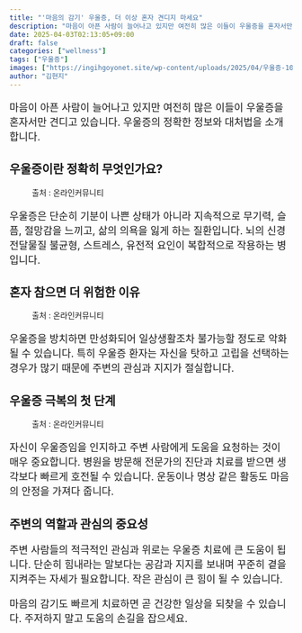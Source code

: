 ```yaml
---
title: "'마음의 감기' 우울증, 더 이상 혼자 견디지 마세요"
description: "마음이 아픈 사람이 늘어나고 있지만 여전히 많은 이들이 우울증을 혼자서만 견디고 있습니다. 우울증의 정확한 정보와 대처법을 소개합니다."
date: 2025-04-03T02:13:05+09:00
draft: false
categories: ["wellness"]
tags: ["우울증"]
images: ["https://ingihgoyonet.site/wp-content/uploads/2025/04/우울증-1024x683.jpg", "https://ingihgoyonet.site/wp-content/uploads/2025/04/우울증원인-1024x683.jpg", "https://ingihgoyonet.site/wp-content/uploads/2025/04/우울증증상-683x1024.jpg"]
author: "김현지"
---
```


<p style="font-size:18px">마음이 아픈 사람이 늘어나고 있지만 여전히 많은 이들이 우울증을 혼자서만 견디고 있습니다. 우울증의 정확한 정보와 대처법을 소개합니다.</p> <h2 ><strong>우울증이란 정확히 무엇인가요?</strong></h2> <figure ><img src="https://ingihgoyonet.site/wp-content/uploads/2025/04/우울증-1024x683.jpg" alt="" style="aspect-ratio:16/9;object-fit:cover"/><figcaption >출처 : 온라인커뮤니티</figcaption></figure> <p style="font-size:18px">우울증은 단순히 기분이 나쁜 상태가 아니라 지속적으로 무기력, 슬픔, 절망감을 느끼고, 삶의 의욕을 잃게 하는 질환입니다. 뇌의 신경전달물질 불균형, 스트레스, 유전적 요인이 복합적으로 작용하는 병입니다.</p> <h2 >혼자 참으면 더 위험한 이유</h2> <figure ><img src="https://ingihgoyonet.site/wp-content/uploads/2025/04/우울증원인-1024x683.jpg" alt="" style="aspect-ratio:16/9;object-fit:cover"/><figcaption >출처 : 온라인커뮤니티</figcaption></figure> <p style="font-size:18px">우울증을 방치하면 만성화되어 일상생활조차 불가능할 정도로 악화될 수 있습니다. 특히 우울증 환자는 자신을 탓하고 고립을 선택하는 경우가 많기 때문에 주변의 관심과 지지가 절실합니다.</p> <h2 >우울증 극복의 첫 단계</h2> <figure ><img src="https://ingihgoyonet.site/wp-content/uploads/2025/04/우울증증상-683x1024.jpg" alt="" style="aspect-ratio:16/9;object-fit:cover"/><figcaption >출처 : 온라인커뮤니티</figcaption></figure> <p style="font-size:18px">자신이 우울증임을 인지하고 주변 사람에게 도움을 요청하는 것이 매우 중요합니다. 병원을 방문해 전문가의 진단과 치료를 받으면 생각보다 빠르게 호전될 수 있습니다. 운동이나 명상 같은 활동도 마음의 안정을 가져다 줍니다.</p> <h2 >주변의 역할과 관심의 중요성</h2> <p style="font-size:18px">주변 사람들의 적극적인 관심과 위로는 우울증 치료에 큰 도움이 됩니다. 단순히 힘내라는 말보다는 공감과 지지를 보내며 꾸준히 곁을 지켜주는 자세가 필요합니다. 작은 관심이 큰 힘이 될 수 있습니다.</p> <p style="font-size:18px">마음의 감기도 빠르게 치료하면 곧 건강한 일상을 되찾을 수 있습니다. 주저하지 말고 도움의 손길을 잡으세요.</p>